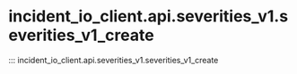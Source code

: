 # incident_io_client.api.severities_v1.severities_v1_create

::: incident_io_client.api.severities_v1.severities_v1_create